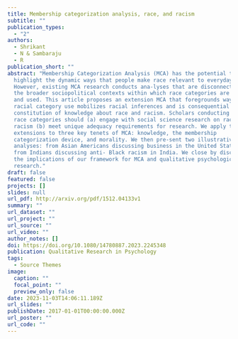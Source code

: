 ```yaml
---
title: Membership categorization analysis, race, and racism
subtitle: ""
publication_types:
  - "2"
authors:
  - Shrikant
  - N & Sambaraju
  - R
publication_short: ""
abstract: "Membership Categorization Analysis (MCA) has the potential to
  highlight the dynamic ways that people make race relevant to everyday life.
  However, existing MCA research conducts ana-lyses that are disconnected from
  the broader sociopolitical contexts within which race categories are developed
  and used. This article proposes an extension MCA that foregrounds ways that
  racial category use mobilizes racial inferences and is consequential for the
  constitution of knowledge about race and racism. Scholars conducting an MCA of
  race categories should (a) engage with social science research on race and
  racism (b) meet unique adequacy requirements for research. We apply these
  extensions to three key tenets of MCA: knowledge, the membership
  categorization device, and morality. We then pre-sent two illustrative
  analyses: from Asian Americans discussing business in the United States and
  from Indians discussing anti- Black racism in India. We close by discussing
  the implications of our framework for MCA and qualitative psychological
  research."
draft: false
featured: false
projects: []
slides: null
url_pdf: http://arxiv.org/pdf/1512.04133v1
summary: ""
url_dataset: ""
url_project: ""
url_source: ""
url_video: ""
author_notes: []
doi: https://doi.org/10.1080/14780887.2023.2245348
publication: Qualitative Research in Psychology
tags:
  - Source Themes
image:
  caption: ""
  focal_point: ""
  preview_only: false
date: 2023-11-03T14:06:11.189Z
url_slides: ""
publishDate: 2017-01-01T00:00:00.000Z
url_poster: ""
url_code: ""
---
```


